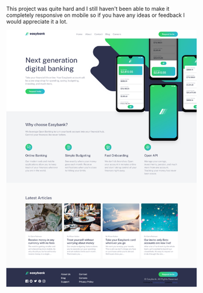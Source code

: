 This project was quite hard and I still haven't been able to make it completely responsive on mobile so if you have any ideas or feedback I would appreciate it a lot.

![](Screenshot.png)